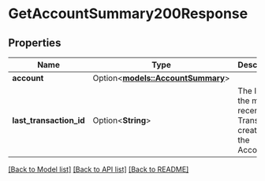 # GetAccountSummary200Response

## Properties

Name | Type | Description | Notes
------------ | ------------- | ------------- | -------------
**account** | Option<[**models::AccountSummary**](AccountSummary.md)> |  | [optional]
**last_transaction_id** | Option<**String**> | The ID of the most recent Transaction created for the Account. | [optional]

[[Back to Model list]](../README.md#documentation-for-models) [[Back to API list]](../README.md#documentation-for-api-endpoints) [[Back to README]](../README.md)


